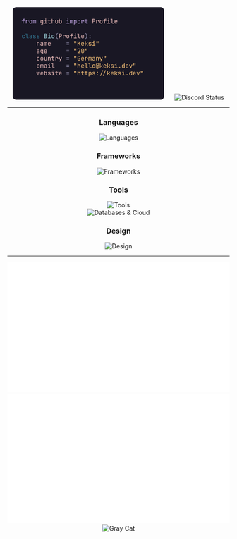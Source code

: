 <div align="center">
  <img width="343" src="./assets/profile.png" alt="Profile" />
  &nbsp;&nbsp;&nbsp;&nbsp;
  <img width="410" src="https://lanyard.cnrad.dev/api/527147599942385674?borderRadius=8px&bg=191724" alt="Discord Status" />
</div>

---

<h3 align="center"><b>Languages</b></h3>
<div align="center">
  <img src="https://go-skill-icons.vercel.app/api/icons?i=go,py,ts,js,nodejs,bun&theme=dark" alt="Languages" />
</div>

<h3 align="center"><b>Frameworks</b></h3>
<div align="center">
  <img src="https://go-skill-icons.vercel.app/api/icons?i=nuxt,vue,next,react,vite,astro&theme=dark" alt="Frameworks" />
</div>

<h3 align="center"><b>Tools</b></h3>
<div align="center">
  <img src="https://go-skill-icons.vercel.app/api/icons?i=vscode,zed,git,github,docker,discord&theme=dark" alt="Tools" /><br/>
  <img src="https://go-skill-icons.vercel.app/api/icons?i=mongodb,postgres,pocketbase,cloudflare,vercel,netlify&theme=dark" alt="Databases & Cloud" />
</div>

<h3 align="center"><b>Design</b></h3>
<div align="center">
  <img src="https://go-skill-icons.vercel.app/api/icons?i=figma,tailwind,shadcn&theme=dark" alt="Design" />
</div>

---

<div align="center">
  <img src="https://raw.githubusercontent.com/keksiqc/github-stats-transparent/output/generated/overview.svg" alt="GitHub Stats" />
  <img src="https://raw.githubusercontent.com/keksiqc/github-stats-transparent/output/generated/languages.svg" alt="Top Languages" />
</div>

<div align="center">
  <img src="./assets/gray_cat_on_line.svg" alt="Gray Cat" />
</div>
